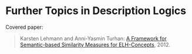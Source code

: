 # Further Topics in Description Logics

Covered paper:

> Karsten Lehmann and Anni-Yasmin Turhan: [A Framework for Semantic-based Similarity Measures for ELH-Concepts](http://lat.inf.tu-dresden.de/research/papers/2012/LeTu-Jelia.pdf), 2012.
